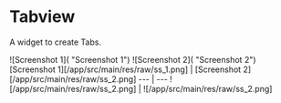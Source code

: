 # Tabview
A widget to create Tabs.

![Screenshot 1]( "Screenshot 1") ![Screenshot 2]( "Screenshot 2")
[Screenshot 1][/app/src/main/res/raw/ss_1.png] | [Screenshot 2][/app/src/main/res/raw/ss_2.png]
--- | ---
![/app/src/main/res/raw/ss_2.png] | ![/app/src/main/res/raw/ss_2.png]

